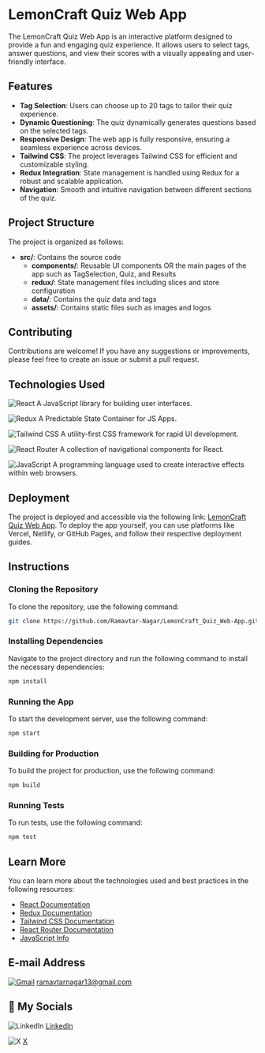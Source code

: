 # LemonCraft Quiz Web App

The LemonCraft Quiz Web App is an interactive platform designed to provide a fun and engaging quiz experience. It allows users to select tags, answer questions, and view their scores with a visually appealing and user-friendly interface.

## Features

- **Tag Selection**: Users can choose up to 20 tags to tailor their quiz experience.
- **Dynamic Questioning**: The quiz dynamically generates questions based on the selected tags.
- **Responsive Design**: The web app is fully responsive, ensuring a seamless experience across devices.
- **Tailwind CSS**: The project leverages Tailwind CSS for efficient and customizable styling.
- **Redux Integration**: State management is handled using Redux for a robust and scalable application.
- **Navigation**: Smooth and intuitive navigation between different sections of the quiz.

## Project Structure

The project is organized as follows:

- **src/**: Contains the source code
  - **components/**: Reusable UI components OR the main pages of the app such as TagSelection, Quiz, and Results
  - **redux/**: State management files including slices and store configuration
  - **data/**: Contains the quiz data and tags
  - **assets/**: Contains static files such as images and logos

## Contributing

Contributions are welcome! If you have any suggestions or improvements, please feel free to create an issue or submit a pull request.

## Technologies Used

![React](https://img.shields.io/badge/react-%2320232a.svg?style=for-the-badge&logo=react&logoColor=%2361DAFB)
A JavaScript library for building user interfaces.

![Redux](https://img.shields.io/badge/redux-%23593d88.svg?style=for-the-badge&logo=redux&logoColor=white)
A Predictable State Container for JS Apps.

![Tailwind CSS](https://img.shields.io/badge/tailwindcss-%2338B2AC.svg?style=for-the-badge&logo=tailwind-css&logoColor=white)
A utility-first CSS framework for rapid UI development.

![React Router](https://img.shields.io/badge/react_router-%23CA4245.svg?style=for-the-badge&logo=react-router&logoColor=white)
A collection of navigational components for React.

![JavaScript](https://img.shields.io/badge/javascript-%23323330.svg?style=for-the-badge&logo=javascript&logoColor=%23F7DF1E)
A programming language used to create interactive effects within web browsers.

## Deployment

The project is deployed and accessible via the following link: [LemonCraft Quiz Web App](https://lemoncraftquiz.vercel.app). To deploy the app yourself, you can use platforms like Vercel, Netlify, or GitHub Pages, and follow their respective deployment guides.


## Instructions

### Cloning the Repository

To clone the repository, use the following command:

```bash
git clone https://github.com/Ramavtar-Nagar/LemonCraft_Quiz_Web-App.git
```

### Installing Dependencies

Navigate to the project directory and run the following command to install the necessary dependencies:

```bash
npm install
```

### Running the App

To start the development server, use the following command:

```bash
npm start
```

### Building for Production

To build the project for production, use the following command:

```bash
npm build
```

### Running Tests

To run tests, use the following command:

```bash
npm test
```


## Learn More

You can learn more about the technologies used and best practices in the following resources:

- [React Documentation](https://reactjs.org/docs/getting-started.html)
- [Redux Documentation](https://redux.js.org/)
- [Tailwind CSS Documentation](https://tailwindcss.com/docs)
- [React Router Documentation](https://reactrouter.com/)
- [JavaScript Info](https://javascript.info/)


## E-mail Address

[![Gmail](https://img.shields.io/badge/Gmail-D14836?style=for-the-badge&logo=gmail&logoColor=white)](mailto:ramavtarnagar13@gmail.com)
[ramavtarnagar13@gmail.com](mailto:ramavtarnagar13@gmail.com)

## 🔗 My Socials

![LinkedIn](https://img.shields.io/badge/linkedin-%230077B5.svg?style=for-the-badge&logo=linkedin&logoColor=white)
[LinkedIn](https://www.linkedin.com/in/ramavtar-nagar-a942a4216?utm_source=share&utm_campaign=share_via&utm_content=profile&utm_medium=android_app)

![X](https://img.shields.io/badge/X-%23000000.svg?style=for-the-badge&logo=X&logoColor=white)
[X](https://x.com/Ramavta60509861?t=7nTCY6zozQfNJs5uYGFyTQ&s=09)

